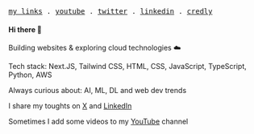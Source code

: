 <p align="left">
  <samp>
    <a href="https://jakubgania.io">my links</a> .
    <a href="https://www.youtube.com/@jakubganiasoftware/featured">youtube</a> .
    <a href="https://twitter.com/jakubgania">twitter</a> .
    <a href="https://twitter.com/jakubgania](http://linkedin.com/in/jakubgania/">linkedin</a> .
    <a href="https://www.credly.com/users/jakub-gania/badges">credly</a>
  </samp>
</p>

#### Hi there 👋

<!-- I'm a software developer from Dortmund, Germany. -->

Building websites & exploring cloud technologies ☁️

Tech stack:
Next.JS, Tailwind CSS, HTML, CSS, JavaScript, TypeScript, Python, AWS
<!--
- Next.js
- Tailwind CSS
- HTML
- CSS
- JavaScript
- TypeScript
- Python
- AWS
-->

Always curious about: AI, ML, DL and web dev trends

I share my toughts on [X](https://www.twitter.com/jakubgania) and [LinkedIn](http://linkedin.com/in/jakubgania/)

Sometimes I add some videos to my [YouTube](http://www.youtube.com/@JakubGaniaSoftware) channel


<!-- I mainly create websites, this is currently my main specialization. In my projects I use technologies such as HTML - CSS - JavaScript and additionaly Next.js and Tailwind CSS. However, these are not the only technologies I use or have used in the past.

<!-- Cloud technologies - this is the next topic that I am constantly discovering. I try to learn about typical cloud services and various concepts related to it.

In addition, I'm also interested in things like cloud computing, computers in general, artificial intelligence, machine learning, web development technologies and so on.

<!-- [![GitHub Followers](https://img.shields.io/github/followers/jakubgania?label=GitHub%20Followers!&style=social)](https://github.com/jakubgania) -->
<!-- [![YouTube Channel Subscribers](https://img.shields.io/youtube/channel/subscribers/UCpRXjQ_FgRfAqP6uIsA7UEQ?label=YouTube%20Subscribers!&style=social)](https://www.youtube.com/channel/UCpRXjQ_FgRfAqP6uIsA7UEQ?sub_confirmation=1) -->
<!-- [![Twitter Followers](https://img.shields.io/twitter/follow/jakubgania?label=Twitter%20Followers!&style=social)](https://twitter.com/intent/follow?screen_name=jakubgania) -->

<!-- --- -->

<!-- - :computer: &nbsp; I'm a software engineer specializing in full-stack web development. -->

<!-- - :rocket: &nbsp; I'm currently working on various projects. -->

<!-- - :cloud: &nbsp; I explore cloud technologies (mostly AWS). -->

<!-- - :sparkles: &nbsp; I'm learning something all the time! -->

<!-- - :iphone: &nbsp; First steps in the development of mobile applications - iOS. -->

<!-- - :test_tube: &nbsp; I like to experiment. -->

<!-- --- -->

<!-- [My Credly profile](https://www.credly.com/users/jakub-gania/badges) -->

<!-- ![aws-certified-cloud-practitioner-2](https://github.com/jakubgania/jakubgania/assets/21696393/9fa75a20-b641-4c5b-b6c9-31f0e1a723d1) -->

<!-- :computer: &nbsp; :rocket: &nbsp; :cloud: &nbsp; :sparkles: &nbsp; :test_tube:  -->

<!--
<center>
  <p align = "center">
    💻 &nbsp;  &nbsp; 🚀 &nbsp;  &nbsp; ☁️ &nbsp;  &nbsp; ✨ &nbsp;  &nbsp; 🧪
  </p>
</center>
-->

<!-- :test_tube: -->

<!--
**jakubgania/jakubgania** is a ✨ _special_ ✨ repository because its `README.md` (this file) appears on your GitHub profile.

Here are some ideas to get you started:

- 🔭 I’m currently working on ...
- 🌱 I’m currently learning ...
- 👯 I’m looking to collaborate on ...
- 🤔 I’m looking for help with ...
- 💬 Ask me about ...
- 📫 How to reach me: ...
- 😄 Pronouns: ...
- ⚡ Fun fact: ...
-->
